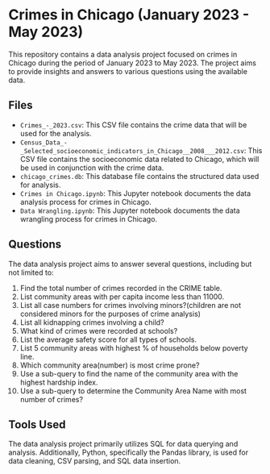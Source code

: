 # Crimes in Chicago (January 2023 - May 2023)

This repository contains a data analysis project focused on crimes in Chicago during the period of January 2023 to May 2023. The project aims to provide insights and answers to various questions using the available data.

## Files

- `Crimes_-_2023.csv`: This CSV file contains the crime data that will be used for the analysis.
- `Census_Data_-_Selected_socioeconomic_indicators_in_Chicago__2008___2012.csv`: This CSV file contains the socioeconomic data related to Chicago, which will be used in conjunction with the crime data.
- `chicago_crimes.db`: This database file contains the structured data used for analysis.
- `Crimes in Chicago.ipynb`: This Jupyter notebook documents the data analysis process for crimes in Chicago.
- `Data Wrangling.ipynb`: This Jupyter notebook documents the data wrangling process for crimes in Chicago.

## Questions

The data analysis project aims to answer several questions, including but not limited to:
1. Find the total number of crimes recorded in the CRIME table.
2. List community areas with per capita income less than 11000.
3. List all case numbers for crimes involving minors?(children are not considered minors for the purposes of crime analysis)
4. List all kidnapping crimes involving a child?
5. What kind of crimes were recorded at schools?
6. List the average safety score for all types of schools.
7. List 5 community areas with highest % of households below poverty line.
8. Which community area(number) is most crime prone?
9. Use a sub-query to find the name of the community area with the highest hardship index.
10. Use a sub-query to determine the Community Area Name with most number of crimes?

## Tools Used

The data analysis project primarily utilizes SQL for data querying and analysis. Additionally, Python, specifically the Pandas library, is used for data cleaning, CSV parsing, and SQL data insertion.